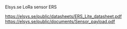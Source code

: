 Elsys.se LoRa sensor ERS

https://elsys.se/public/datasheets/ERS_Lite_datasheet.pdf
https://elsys.se/public/documents/Sensor_payload.pdf


